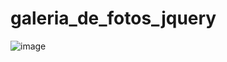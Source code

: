 # galeria_de_fotos_jquery

![image](https://user-images.githubusercontent.com/104576340/200429012-964eaaa2-4685-459d-bd9f-56b297118b41.png)
